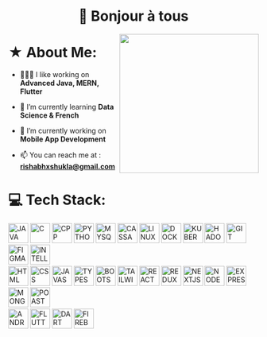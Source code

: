 <h1 align="center">👋 Bonjour à tous</h1>
<img align="right" src="https://cdn.dribbble.com/users/247591/screenshots/4505719/earthdaykid.gif" height=280px>

# ★ About Me:

- 👨🏻‍💻 I like working on **Advanced Java, MERN, Flutter**

- 🌱 I’m currently learning **Data Science & French**

- 📱 I’m currently working on **Mobile App Development**

- 📫 You can reach me at : **rishabhxshukla@gmail.com**

<!------------------------------------------------------------------------------------------------------------------------------------------------------>

# 💻 Tech Stack:

<div>
  <img src="https://www.vectorlogo.zone/logos/java/java-icon.svg" alt="JAVA" width="40" height="40"/>
  <img src="https://cdn.worldvectorlogo.com/logos/c-1.svg" alt="C" width="40" height="40"/>
  <img src="https://cdn.worldvectorlogo.com/logos/c.svg" alt="CPP" width="40" height="40"/>
  <img src="https://www.vectorlogo.zone/logos/python/python-icon.svg" alt="PYTHON" width="40" height="40"/>
  <img src="https://www.vectorlogo.zone/logos/mysql/mysql-icon.svg" alt="MYSQL" width="40" height="40"/>
  <img src="https://www.vectorlogo.zone/logos/apache_cassandra/apache_cassandra-icon.svg" alt="CASSANDRA" width="40" height="40"/>
  <img src="https://www.vectorlogo.zone/logos/linux/linux-icon.svg" alt="LINUX" width="40" height="40"/>
  <img src="https://www.vectorlogo.zone/logos/docker/docker-icon.svg" alt="DOCKER" width="40" height="40"/>
  <img src="https://www.vectorlogo.zone/logos/kubernetes/kubernetes-icon.svg" alt="KUBERNETES" width="40" height="40"/>
  <img src="https://www.vectorlogo.zone/logos/apache_hadoop/apache_hadoop-icon.svg" alt="HADOOP" width="40" height="40"/>
  <img src="https://www.vectorlogo.zone/logos/git-scm/git-scm-icon.svg" alt="GIT" width="40" height="40"/>
  <img src="https://www.vectorlogo.zone/logos/figma/figma-icon.svg" alt="FIGMA" width="40" height="40"/>
  <img src="https://cdn.worldvectorlogo.com/logos/intellij-idea-1.svg" alt="INTELLIJ" width="40" height="40"/>
</div>

<!------------------------------------------------------------------------------------------------------------------------------------------------------>

<div>
  <img src="https://www.vectorlogo.zone/logos/w3_html5/w3_html5-icon.svg" alt="HTML" width="40" height="40"/>
  <img src="https://www.vectorlogo.zone/logos/w3_css/w3_css-icon.svg" alt="CSS" width="40" height="40"/>
  <img src="https://cdn.worldvectorlogo.com/logos/logo-javascript.svg" alt="JAVASCRIPT" width="40" height="40"/>
  <img src="https://www.vectorlogo.zone/logos/typescriptlang/typescriptlang-icon.svg" alt="TYPESCRIPT" width="40" height="40"/>
  <img src="https://cdn.worldvectorlogo.com/logos/bootstrap-5-1.svg" alt="BOOTSTRAP" width="40" height="40"/>
  <img src="https://www.vectorlogo.zone/logos/tailwindcss/tailwindcss-icon.svg" alt="TAILWINDCSS" width="40" height="40"/>
  <img src="https://www.vectorlogo.zone/logos/reactjs/reactjs-icon.svg" alt="REACT" width="40" height="40"/>
  <img src="https://cdn.worldvectorlogo.com/logos/redux.svg" alt="REDUX" width="40" height="40"/>
  <img src="https://cdn.worldvectorlogo.com/logos/next-js.svg" alt="NEXTJS" width="40" height="40"/>
  <img src="https://www.vectorlogo.zone/logos/nodejs/nodejs-icon.svg" alt="NODEJS" width="40" height="40"/>
  <img src="https://www.vectorlogo.zone/logos/expressjs/expressjs-icon.svg" alt="EXPRESS" width="40" height="40"/>
  <img src="https://www.vectorlogo.zone/logos/mongodb/mongodb-icon.svg" alt="MONGODB" width="40" height="40"/>
  <img src="https://www.vectorlogo.zone/logos/getpostman/getpostman-icon.svg" alt="POASTMAN" width="40" height="40"/>
</div>

<!------------------------------------------------------------------------------------------------------------------------------------------------------>

<div>
  <img src="https://www.vectorlogo.zone/logos/android/android-official.svg" alt="ANDROID" width="40" height="40"/>
  <img src="https://www.vectorlogo.zone/logos/flutterio/flutterio-icon.svg" alt="FLUTTER" width="40" height="40"/>
  <img src="https://www.vectorlogo.zone/logos/dartlang/dartlang-icon.svg" alt="DART" width="40" height="40"/>
  <img src="https://www.vectorlogo.zone/logos/firebase/firebase-icon.svg" alt="FIREBASE" width="40" height="40"/>
</div>
